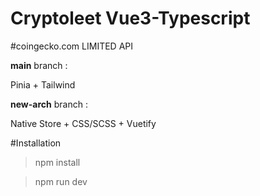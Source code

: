 # Cryptoleet Vue3-Typescript

#coingecko.com LIMITED API

**main** branch :

Pinia + Tailwind

**new-arch** branch :

Native Store + CSS/SCSS + Vuetify

#Installation

> npm install

> npm run dev
